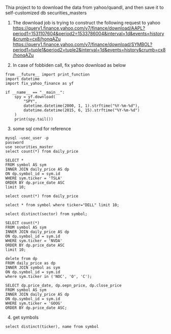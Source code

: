 Thia project to to download the data from yahoo/quandl, 
and then save it to self-customized db securities_masters

1. The download job is trying to construct the following request to yahoo
https://query1.finance.yahoo.com/v7/finance/download/AAPL?period1=1531107604&period2=1533786004&interval=1d&events=history&crumb=cx8/honqAZu
https://query1.finance.yahoo.com/v7/finance/download/SYMBOL?period1=tuple1&period2=tuple2&interval=1d&events=history&crumb=cx8/honqAZu

2. In case of fobbiden call, fix yahoo download as below
```buildoutcfg
from __future__ import print_function
import datetime
import fix_yahoo_finance as yf

if __name__ == "__main__":
    spy = yf.download(
        "SPY",
        datetime.datetime(2000, 1, 1).strftime("%Y-%m-%d"),
        datetime.datetime(2015, 6, 15).strftime("%Y-%m-%d")
    )
    print(spy.tail())
```
   
3. some sql cmd for reference
```buildoutcfg
mysql -usec_user -p
password
use securities_master
select count(*) from daily_price 

SELECT *
FROM symbol AS sym
INNER JOIN daily_price AS dp
ON dp.symbol_id = sym.id
WHERE sym.ticker = 'TSLA'
ORDER BY dp.price_date ASC
limit 10;

select count(*) from daily_price 

select * from symbol where ticker="DELL" limit 10;

select distinct(sector) from symbol;

SELECT count(*)
FROM symbol AS sym
INNER JOIN daily_price AS dp
ON dp.symbol_id = sym.id
WHERE sym.ticker = 'NVDA'
ORDER BY dp.price_date ASC
limit 10;

delete from dp
FROM daily_price as dp
INNER JOIN symbol as sym
ON dp.symbol_id = sym.id
where sym.ticker in ('NOC', 'O', 'C');

SELECT dp.price_date, dp.oepn_price, dp.close_price
FROM symbol AS sym
INNER JOIN daily_price AS dp
ON dp.symbol_id = sym.id
WHERE sym.ticker = 'GOOG'
ORDER BY dp.price_date ASC;
``` 
4. get symbols
```
select distinct(ticker), name from symbol

```
